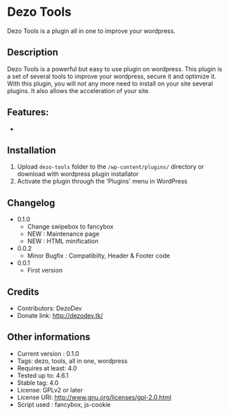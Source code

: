 # Dezo Tools

Dezo Tools is a plugin all in one to improve your wordpress.

## Description

Dezo Tools is a powerful but easy to use plugin on wordpress. This plugin is a set of several tools to improve your wordpress, secure it and optimize it. With this plugin, you will not any more need to install on your site several plugins. It also allows the acceleration of your site.

## Features:

* 

## Installation

1. Upload `dezo-tools` folder to the `/wp-content/plugins/` directory or download with wordpress plugin installator
1. Activate the plugin through the 'Plugins' menu in WordPress

## Changelog

* 0.1.0
    * Change swipebox to fancybox
    * NEW : Maintenance page
    * NEW : HTML minification
* 0.0.2
    * Minor Bugfix : Compatibilty, Header & Footer code
* 0.0.1
    * First version

## Credits
* Contributors: DezoDev
* Donate link: http://dezodev.tk/

## Other informations

* Current version : 0.1.0
* Tags: dezo, tools, all in one, wordpress
* Requires at least: 4.0
* Tested up to: 4.6.1
* Stable tag: 4.0
* License: GPLv2 or later
* License URI: http://www.gnu.org/licenses/gpl-2.0.html
* Script used : fancybox, js-cookie

